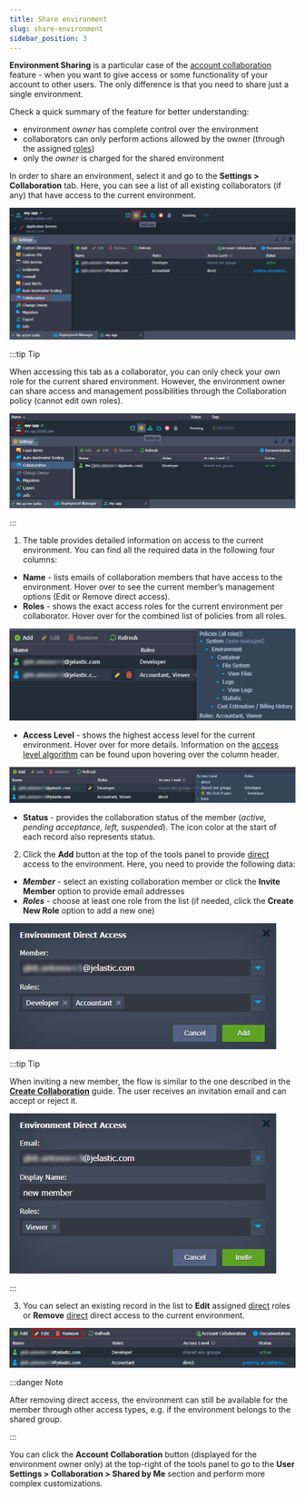 ```yaml
---
title: Share environment
slug: share-environment
sidebar_position: 3
---
```


**Environment Sharing** is a particular case of the [account collaboration](/docs/account-and-pricing/accounts-collaboration/collaboration-overview) feature - when you want to give access or some functionality of your account to other users. The only difference is that you need to share just a single environment.

Check a quick summary of the feature for better understanding:

- environment _owner_ has complete control over the environment
- collaborators can only perform actions allowed by the owner (through the assigned [roles](/docs/Account&Pricing/Accounts%20Collaboration/Collaboration%20Roles%20Policies))
- only the _owner_ is charged for the shared environment

In order to share an environment, select it and go to the **Settings > Collaboration** tab. Here, you can see a list of all existing collaborators (if any) that have access to the current environment.

<div style={{
    display:'flex',
    justifyContent: 'center',
    margin: '0 0 1rem 0'
}}>

![Locale Dropdown](./img/ShareEnvironment1/01-environment-collaboration-settings.png)

</div>

:::tip Tip

When accessing this tab as a collaborator, you can only check your own role for the current shared environment. However, the environment owner can share access and management possibilities through the Collaboration policy (cannot edit own roles).

<div style={{
    display:'flex',
    justifyContent: 'center',
    margin: '0 0 1rem 0'
}}>

![Locale Dropdown](./img/ShareEnvironment1/02-shared-environment-collaboration-settings.png)

</div>

:::

1. The table provides detailed information on access to the current environment. You can find all the required data in the following four columns:

- **Name** - lists emails of collaboration members that have access to the environment. Hover over to see the current member’s management options (Edit or Remove direct access).
- **Roles** - shows the exact access roles for the current environment per collaborator. Hover over for the combined list of policies from all roles.

<div style={{
    display:'flex',
    justifyContent: 'center',
    margin: '0 0 1rem 0'
}}>

![Locale Dropdown](./img/ShareEnvironment1/03-policies-for-all-roles.png)

</div>

- **Access Level** - shows the highest access level for the current environment. Hover over for more details. Information on the [access level algorithm](/docs/Account&Pricing/Accounts%20Collaboration/Collaboration%20Roles%20Policies#roles-assigning-algorithm) can be found upon hovering over the column header.

<div style={{
    display:'flex',
    justifyContent: 'center',
    margin: '0 0 1rem 0'
}}>

![Locale Dropdown](./img/ShareEnvironment1/04-collaboration-access-level.png)

</div>

- **Status** - provides the collaboration status of the member (_active, pending acceptance, left, suspended_). The icon color at the start of each record also represents status.

2. Click the **Add** button at the top of the tools panel to provide <u>direct</u> access to the environment. Here, you need to provide the following data:

- **_Member_** - select an existing collaboration member or click the **Invite Member** option to provide email addresses
- **_Roles_** - choose at least one role from the list (if needed, click the **Create New Role** option to add a new one)

<div style={{
    display:'flex',
    justifyContent: 'center',
    margin: '0 0 1rem 0'
}}>

![Locale Dropdown](./img/ShareEnvironment1/05-environment-direct-access-dialog.png)

</div>

:::tip Tip

When inviting a new member, the flow is similar to the one described in the **[Create Collaboration](/docs/Account&Pricing/Accounts%20Collaboration/Create%20Collaboration)** guide. The user receives an invitation email and can accept or reject it.

<div style={{
    display:'flex',
    justifyContent: 'center',
    margin: '0 0 1rem 0'
}}>

![Locale Dropdown](./img/ShareEnvironment1/06-direct-access-for-new-user.png)

</div>

:::

3. You can select an existing record in the list to **Edit** assigned <u>direct</u> roles or **Remove** <u>direct</u> direct access to the current environment.

<div style={{
    display:'flex',
    justifyContent: 'center',
    margin: '0 0 1rem 0'
}}>

![Locale Dropdown](./img/ShareEnvironment1/07-manage-direct-access.png)

</div>

:::danger Note

After removing direct access, the environment can still be available for the member through other access types, e.g. if the environment belongs to the shared group.

:::

You can click the **Account Collaboration** button (displayed for the environment owner only) at the top-right of the tools panel to go to the **User Settings > Collaboration > Shared by Me** section and perform more complex customizations.
